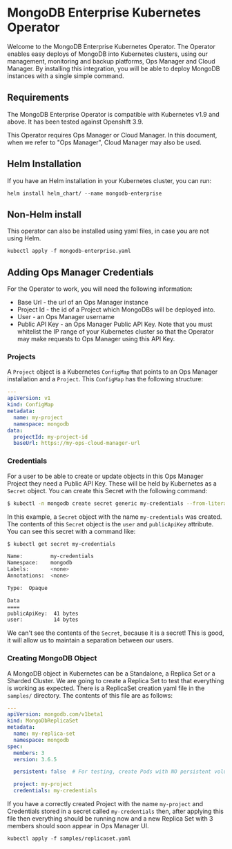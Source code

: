 # MongoDB Enterprise Kubernetes Operator #

Welcome to the MongoDB Enterprise Kubernetes Operator. The Operator enables easy deploys of MongoDB into Kubernetes clusters, using our management, monitoring and backup platforms, Ops Manager and Cloud Manager. By installing this integration, you will be able to deploy MongoDB instances with a single simple command.

## Requirements ##

The MongoDB Enterprise Operator is compatible with Kubernetes v1.9 and above. It has been tested against Openshift 3.9.

This Operator requires Ops Manager or Cloud Manager. In this document, when we refer to "Ops Manager", Cloud Manager may also be used.


## Helm Installation ##

If you have an Helm installation in your Kubernetes cluster, you can run:

    helm install helm_chart/ --name mongodb-enterprise


## Non-Helm install ##

This operator can also be installed using yaml files, in case you are not using Helm.

    kubectl apply -f mongodb-enterprise.yaml


## Adding Ops Manager Credentials ##

For the Operator to work, you will need the following information:

* Base Url - the url of an Ops Manager instance
* Project Id - the id of a Project which MongoDBs will be deployed into.
* User - an Ops Manager username
* Public API Key - an Ops Manager Public API Key. Note that you must whitelist the IP range of your Kubernetes cluster so that the Operator may make requests to Ops Manager using this API Key.

### Projects ###

A `Project` object is a Kubernetes `ConfigMap` that points to an Ops Manager installation and a `Project`. This `ConfigMap` has the following structure:


``` yaml
---
apiVersion: v1
kind: ConfigMap
metadata:
  name: my-project
  namespace: mongodb
data:
  projectId: my-project-id
  baseUrl: https://my-ops-cloud-manager-url

```

### Credentials ###

For a user to be able to create or update objects in this Ops Manager Project they need a Public API Key. These will be held by Kubernetes as a `Secret` object. You can create this Secret with the following command:

``` bash
$ kubectl -n mongodb create secret generic my-credentials --from-literal="user=some@example.com" --from-literal="publicApiKey=my-public-api-key"
```

In this example, a `Secret` object with the name `my-credentials` was created. The contents of this `Secret` object is the `user` and `publicApiKey` attribute. You can see this secret with a command like:

``` bash
$ kubectl get secret my-credentials

Name:         my-credentials
Namespace:    mongodb
Labels:       <none>
Annotations:  <none>

Type:  Opaque

Data
====
publicApiKey:  41 bytes
user:          14 bytes
```

We can't see the contents of the `Secret`, because it is a secret!
This is good, it will allow us to maintain a separation between our
users.

### Creating MongoDB Object ###

A MongoDB object in Kubernetes can be a Standalone, a Replica Set or a Sharded Cluster. We are going to create a Replica Set to test that everything is working as expected. There is a ReplicaSet creation yaml file in the `samples/` directory. The contents of this file are as follows:

``` yaml
---
apiVersion: mongodb.com/v1beta1
kind: MongoDbReplicaSet
metadata:
  name: my-replica-set
  namespace: mongodb
spec:
  members: 3
  version: 3.6.5

  persistent: false  # For testing, create Pods with NO persistent volumes.

  project: my-project
  credentials: my-credentials

```

If you have a correctly created Project with the name `my-project` and Credentials stored in a secret called `my-credentials` then, after applying this file then everything should be running now and a new Replica Set with 3 members should soon appear in Ops Manager UI.


    kubectl apply -f samples/replicaset.yaml
